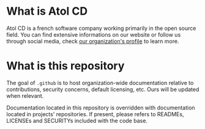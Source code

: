 # What is Atol CD

Atol CD is a french software company working primarily in the open source field. You can find extensive informations on our website or follow us through social media, check [our organization's profile](https://github.com/atolcd) to learn more.

# What is this repository

The goal of `.github` is to host organization-wide documentation relative to contributions, security concerns, default licensing, etc. Ours will be updated when relevant.

Documentation located in this repository is overridden with documentation located in projects' repositories. If present, please refers to READMEs, LICENSEs and SECURITYs included with the code base.